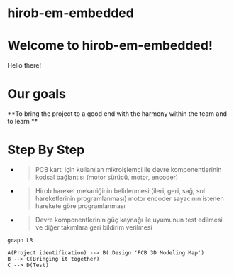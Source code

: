 # hirob-em-embedded


# Welcome to hirob-em-embedded!

  Hello there!
# Our goals


 **To bring the project to a good end with the harmony within the team and to learn **





# Step By Step
- >PCB kartı için kullanılan mikroişlemci ile devre komponentlerinin kodsal bağlantısı (motor sürücü, motor, encoder)
- >Hirob hareket mekaniğinin belirlenmesi (ileri, geri, sağ, sol hareketlerinin programlanması)
motor encoder sayacının istenen harekete göre programlanması
- >Devre komponentlerinin güç kaynağı ile uyumunun test edilmesi ve diğer takımlara geri bildirim verilmesi







```mermaid
graph LR

A(Project identification) --> B( Design 'PCB 3D Modeling Map')
B --> C(Bringing it together)
C --> D(Test)
```
